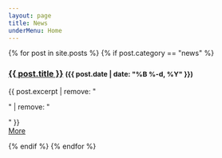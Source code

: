 ```yaml
---
layout: page
title: News
underMenu: Home
---
```


<div>
{% for post in site.posts %}
  {% if post.category == "news" %}
    <h3><a href="{{ post.url }}">{{ post.title }}</a> <small>({{ post.date | date: "%B %-d, %Y" }})</small></h3>
    <p>{{ post.excerpt | remove: "<p>" | remove: "</p>" }}<br><a href="{{ post.url }}">More</a></p>
  {% endif %}
{% endfor %}
</div>
